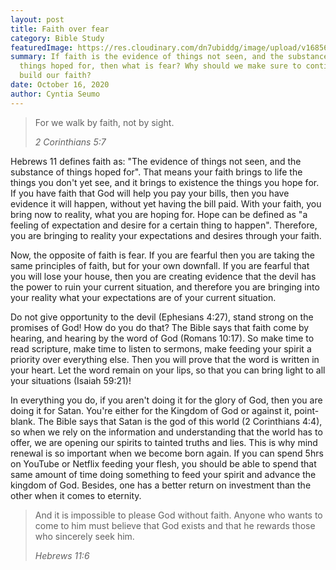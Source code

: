 ```yaml
---
layout: post
title: Faith over fear
category: Bible Study
featuredImage: https://res.cloudinary.com/dn7ubiddg/image/upload/v1685671919/blog/Faith-1024x576.png
summary: If faith is the evidence of things not seen, and the substance of
  things hoped for, then what is fear? Why should we make sure to continuously
  build our faith?
date: October 16, 2020
author: Cyntia Seumo
---
```

<blockquote>
<p>For we walk by faith, not by sight.</p>
<cite>2 Corinthians 5:7</cite></blockquote>

<p>Hebrews 11 defines faith as: "The evidence of things not seen, and the substance of things hoped for". That means your faith brings to life the things you don't yet see, and it brings to existence the things you hope for. If you have faith that God will help you pay your bills, then you have evidence it will happen, without yet having the bill paid. With your faith, you bring now to reality, what you are hoping for. Hope can be defined as "a feeling of expectation and desire for a certain thing to happen". Therefore, you are bringing to reality your expectations and desires through your faith.</p>

<p>Now, the opposite of faith is fear. If you are fearful then you are taking the same principles of faith, but for your own downfall. If you are fearful that you will lose your house, then you are creating evidence that the devil has the power to ruin your current situation, and therefore you are bringing into your reality what your expectations are of your current situation.</p>

<p>Do not give opportunity to the devil (<a>Ephesians 4:27</a>), stand strong on the promises of God! How do you do that? The Bible says that faith come by hearing, and hearing by the word of God (<a>Romans 10:17</a>). So make time to read scripture, make time to listen to sermons, make feeding your spirit a priority over everything else. Then you will prove that the word is written in your heart. Let the word remain on your lips, so that you can bring light to all your situations (<a>Isaiah 59:21</a>)!</p>

<p>In everything you do, if you aren't doing it for the glory of God, then you are doing it for Satan. You're either for the Kingdom of God or against it, point-blank. The Bible says that Satan is the god of this world (<a>2 Corinthians 4:4</a>), so when we rely on the information and understanding that the world has to offer, we are opening our spirits to tainted truths and lies. This is why mind renewal is so important when we become born again. If you can spend 5hrs on YouTube or Netflix feeding your flesh, you should be able to spend that same amount of time doing something to feed your spirit and advance the kingdom of God. Besides, one has a better return on investment than the other when it comes to eternity.</p>

<blockquote>
<p>And it is impossible to please God without faith. Anyone who wants to come to him must believe that God exists and that he rewards those who sincerely seek him.</p>
<cite>Hebrews 11:6</cite></blockquote>
